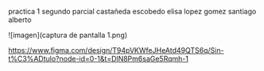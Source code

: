 practica 1 segundo parcial
castañeda escobedo elisa
lopez gomez santiago alberto

![imagen](captura de pantalla 1.png)

https://www.figma.com/design/T94pVKWfeJHeAtd49QTS6q/Sin-t%C3%ADtulo?node-id=0-1&t=DlN8Pm6saGe5Rqmh-1
